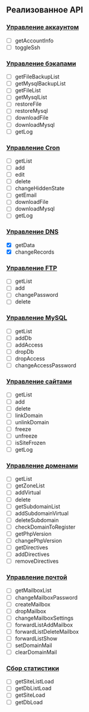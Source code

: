 ## Реализованное API

### [Управление аккаунтом](https://beget.com/ru/kb/api/funkczii-upravleniya-akkauntom)

* [ ] getAccountInfo
* [ ] toggleSsh

### [Управление бэкапами](https://beget.com/ru/kb/api/funkczii-upravleniya-bekapami)

* [ ] getFileBackupList
* [ ] getMysqlBackupList
* [ ] getFileList
* [ ] getMysqlList
* [ ] restoreFile
* [ ] restoreMysql
* [ ] downloadFile
* [ ] downloadMysql
* [ ] getLog

### [Управление Cron](https://beget.com/ru/kb/api/funkczii-upravleniya-cron)

* [ ] getList
* [ ] add
* [ ] edit
* [ ] delete
* [ ] changeHiddenState
* [ ] getEmail
* [ ] downloadFile
* [ ] downloadMysql
* [ ] getLog

### [Управление DNS](https://beget.com/ru/kb/api/funkczii-upravleniya-dns)

* [x] getData
* [x] changeRecords

### [Управление FTP](https://beget.com/ru/kb/api/funkczii-upravleniya-ftp)

* [ ] getList
* [ ] add
* [ ] changePassword
* [ ] delete

### [Управление MySQL](https://beget.com/ru/kb/api/funkczii-upravleniya-mysql)

* [ ] getList
* [ ] addDb
* [ ] addAccess
* [ ] dropDb
* [ ] dropAccess
* [ ] changeAccessPassword

### [Управление сайтами](https://beget.com/ru/kb/api/funkczii-upravleniya-sajtami)

* [ ] getList
* [ ] add
* [ ] delete
* [ ] linkDomain
* [ ] unlinkDomain
* [ ] freeze
* [ ] unfreeze
* [ ] isSiteFrozen
* [ ] getLog

### [Управление доменами](https://beget.com/ru/kb/api/funkczii-dlya-raboty-s-domenami)

* [ ] getList
* [ ] getZoneList
* [ ] addVirtual
* [ ] delete
* [ ] getSubdomainList
* [ ] addSubdomainVirtual
* [ ] deleteSubdomain
* [ ] checkDomainToRegister
* [ ] getPhpVersion
* [ ] changePhpVersion
* [ ] getDirectives
* [ ] addDirectives
* [ ] removeDirectives

### [Управление почтой](https://beget.com/ru/kb/api/funkczii-dlya-raboty-s-pochtoj)

* [ ] getMailboxList
* [ ] changeMailboxPassword
* [ ] createMailbox
* [ ] dropMailbox
* [ ] changeMailboxSettings
* [ ] forwardListAddMailbox
* [ ] forwardListDeleteMailbox
* [ ] forwardListShow
* [ ] setDomainMail
* [ ] clearDomainMail

### [Сбор статистики](https://beget.com/ru/kb/api/funkczii-dlya-sbora-statistiki)

* [ ] getSiteListLoad
* [ ] getDbListLoad
* [ ] getSiteLoad
* [ ] getDbLoad
